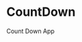 # CountDown
 Count Down App
     
           
                                                        
                                                                     
                                                                  
                                                      
                                                   
                                
                    
              
    
 
   
